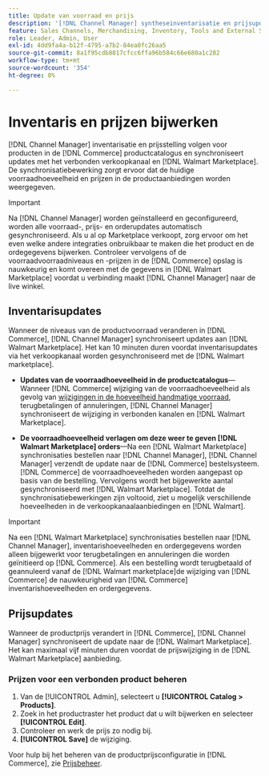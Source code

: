 ```yaml
---
title: Update van voorraad en prijs
description: '[!DNL Channel Manager] syntheseinventarisatie en prijsupdates tussen de [!DNL Commerce] opslaan en [!DNL Walmart Marketplace] zodat u de verkoopkanaalbewerkingen kunt beheren via het [!DNL Commerce] Admin'
feature: Sales Channels, Merchandising, Inventory, Tools and External Services
role: Leader, Admin, User
exl-id: 4dd9fa4a-b12f-4795-a7b2-84ea0fc26aa5
source-git-commit: 8a1f95cdb8817cfcc6ffa96b584c66e680a1c282
workflow-type: tm+mt
source-wordcount: '354'
ht-degree: 0%

---
```


# Inventaris en prijzen bijwerken

[!DNL Channel Manager] inventarisatie en prijsstelling volgen voor producten in de [!DNL Commerce] productcatalogus en synchroniseert updates met het verbonden verkoopkanaal en [!DNL Walmart Marketplace]. De synchronisatiebewerking zorgt ervoor dat de huidige voorraadhoeveelheid en prijzen in de productaanbiedingen worden weergegeven.


>[!IMPORTANT]
>
>Na [!DNL Channel Manager] worden geïnstalleerd en geconfigureerd, worden alle voorraad-, prijs- en orderupdates automatisch gesynchroniseerd. Als u al op Marketplace verkoopt, zorg ervoor om het even welke andere integraties onbruikbaar te maken die het product en de ordegegevens bijwerken. Controleer vervolgens of de voorraadvoorraadniveaus en -prijzen in de [!DNL Commerce] opslag is nauwkeurig en komt overeen met de gegevens in [!DNL Walmart Marketplace] voordat u verbinding maakt [!DNL Channel Manager] naar de live winkel.


## Inventarisupdates

Wanneer de niveaus van de productvoorraad veranderen in [!DNL Commerce], [!DNL Channel Manager] synchroniseert updates aan [!DNL Walmart Marketplace]. Het kan 10 minuten duren voordat inventarisupdates via het verkoopkanaal worden gesynchroniseerd met de [!DNL Walmart marketplace].

* **Updates van de voorraadhoeveelheid in de productcatalogus**—Wanneer [!DNL Commerce] wijziging van de voorraadhoeveelheid als gevolg van [wijzigingen in de hoeveelheid handmatige voorraad](https://experienceleague.adobe.com/docs/commerce-admin/inventory/quantities/quantities-assign-per-product.html), terugbetalingen of annuleringen, [!DNL Channel Manager] synchroniseert de wijziging in verbonden kanalen en [!DNL Walmart Marketplace].

* **De voorraadhoeveelheid verlagen om deze weer te geven [!DNL Walmart Marketplace] orders**—Na een [!DNL Walmart Marketplace] synchronisaties bestellen naar [!DNL Channel Manager], [!DNL Channel Manager] verzendt de update naar de [!DNL Commerce] bestelsysteem. [!DNL Commerce] de voorraadhoeveelheden worden aangepast op basis van de bestelling. Vervolgens wordt het bijgewerkte aantal gesynchroniseerd met [!DNL Walmart Marketplace]. Totdat de synchronisatiebewerkingen zijn voltooid, ziet u mogelijk verschillende hoeveelheden in de verkoopkanaalaanbiedingen en [!DNL Walmart].

>[!IMPORTANT]
>
>Na een [!DNL Walmart Marketplace] synchronisaties bestellen naar [!DNL Channel Manager], inventarishoeveelheden en ordergegevens worden alleen bijgewerkt voor terugbetalingen en annuleringen die worden geïnitieerd op [!DNL Commerce]. Als een bestelling wordt terugbetaald of geannuleerd vanaf de [!DNL Walmart marketplace]de wijziging van [!DNL Commerce] de nauwkeurigheid van [!DNL Commerce] inventarishoeveelheden en ordergegevens.

## Prijsupdates

Wanneer de productprijs verandert in [!DNL Commerce], [!DNL Channel Manager] synchroniseert de update naar de [!DNL Walmart Marketplace]. Het kan maximaal vijf minuten duren voordat de prijswijziging in de [!DNL Walmart Marketplace] aanbieding.

### Prijzen voor een verbonden product beheren

1. Van de [!UICONTROL Admin], selecteert u **[!UICONTROL Catalog > Products]**.
1. Zoek in het productraster het product dat u wilt bijwerken en selecteer **[!UICONTROL Edit]**.
1. Controleer en werk de prijs zo nodig bij.
1. **[!UICONTROL Save]** de wijziging.

Voor hulp bij het beheren van de productprijsconfiguratie in [!DNL Commerce], zie [Prijsbeheer](https://experienceleague.adobe.com/docs/commerce-admin/catalog/products/pricing/pricing-advanced.html).
